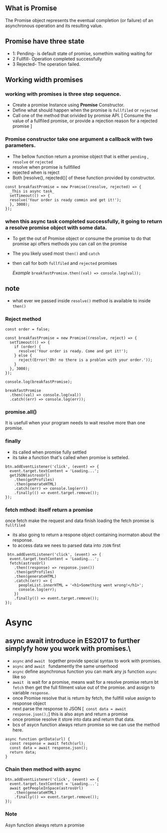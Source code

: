 ## What is Promise

The Promise object represents the eventual completion (or failure) of an asynchronous operation and its resulting value.

## Promise have three state

- 1: Pending- is default state of promise, somethim waiting waiting for
- 2 Fullfill- Operation completed successfully
- 3 Rejected- The operation failed.

## Working width promises

### working with promises is three step sequence.

- Create a promise Instance using **Promise** Constructor.
- Define what should happen when the promise is `fullfiled` or `rejected`
- Call one of the method that orivided by promise API. [ Consume the value of a fullfiled promise, or provide a rejection reason for a rejected promise ]

### Promise constructor take one argument a callback with two parameters.

- The bellow function return a promise object that is either `pending` , `resolve` or `rejected`
- resolve when promise is fullfilled
- rejected when is reject
- Both [resolve(), rejected()] of these function provided by constructor.

```
const breakfastPromise = new Promise((resolve, rejected) => {
  _This is async task_
  setTimeout(() => {
  resolve('Your order is ready commin and get it!');
  }, 3000);
});

```

### when this async task completed successfully, it going to return a resolve promise object with some data.

- To get the out of Promise object or consume the promise to do that promise api offers methods you can call on the promise
- The you likely used most `then()` and `catch`
- then call for both `fullfiled` and `rejected` promises

  _Example_
  `breakfastPromise.then((val) => console.log(val)); `

## note

- what ever we passed inside `resolve()` method is available to inside `then()`

### Reject method

```
const order = false;

const breakfastPromise = new Promise((resolve, reject) => {
  setTimeout(() => {
    if (order) {
      resolve('Your order is ready. Come and get it!');
    } else {
      reject(Error('Oh! no there is a problen with your order.'));
    }
  }, 3000);
});

console.log(breakfastPromise);

breakfastPromise
  .then((val) => console.log(val))
  .catch((err) => console.log(err));

```

### promise.all()

It is usefull when your program needs to wait resolve more than one promise.

### finally

- its called when promise fully settled
- its take a function that's called when promise is setteled.

```
btn.addEventListener('click', (event) => {
  event.target.textContent = 'Loading...';
  getJSON(astrosUrl)
    .then(getProfiles)
    .then(generateHTML)
    .catch((err) => console.log(err))
    .finally(() => event.target.remove());
});
```

### fetch mthod: itself return a promise

once fetch make the request and data finish loading the fetch promise is `fullfiled`

- its also going to return a respone object containing inormaton about the response.
- to access data we nees to parsed data into `JSON` first

```
 btn.addEventListener('click', (event) => {
  event.target.textContent = 'Loading...';
  fetch(astrosUrl)
    .then((response) => response.json())
    .then(getProfiles)
    .then(generateHTML)
    .catch((err) => {
      peopleList.innerHTML = '<h1>Something went wrong!</h1>';
      console.log(err);
    })
    .finally(() => event.target.remove());
});

```

# Async

## async await introduce in ES2017 to further simplyfy how you work with promises.\

- `async` and `await ` together provide special syntax to work with promises.
- `async` and `await ` fundamently the same unserhood
- `async` define asynchronus function you can mark any js function `async` like so
- `await ` is wait for a promise, means wait for a resolve promise return bt `fetch` then get the full fillment value out of the promise. and assign to variable `response`.
- once Promise resolve that is return by fetch, the fullfill value assign to response object
- next parse the response to JSON [` const data = await response.json();`] this is also asyn and return a promise
- once promise resolve it store into data and return that data.
- bcs of asycn function always return promise so we can use the method here.

```
async function getData(url) {
  const response = await fetch(url);
  const data = await response.json();
  return data;
}
```

### Chain then method with async

```
btn.addEventListener('click', (event) => {
  event.target.textContent = 'Loading...';
  await getPeopleInSpace(astrosUrl)
    .then(generateHTML)
    .finally(() => event.target.remove());
});
```

### Note

Asyn function always return a promise
